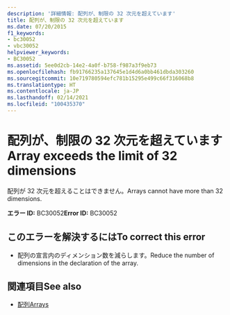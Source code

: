 ```yaml
---
description: '詳細情報: 配列が、制限の 32 次元を超えています'
title: 配列が、制限の 32 次元を超えています
ms.date: 07/20/2015
f1_keywords:
- bc30052
- vbc30052
helpviewer_keywords:
- BC30052
ms.assetid: 5ee0d2cb-14e2-4a0f-b758-f987a3f9eb73
ms.openlocfilehash: fb91766235a137645e1d4d6a0bb461dbda303260
ms.sourcegitcommit: 10e719780594efc781b15295e499c66f316068b8
ms.translationtype: HT
ms.contentlocale: ja-JP
ms.lasthandoff: 02/14/2021
ms.locfileid: "100435370"
---
```

# <a name="array-exceeds-the-limit-of-32-dimensions"></a><span data-ttu-id="bfcf4-103">配列が、制限の 32 次元を超えています</span><span class="sxs-lookup"><span data-stu-id="bfcf4-103">Array exceeds the limit of 32 dimensions</span></span>

<span data-ttu-id="bfcf4-104">配列が 32 次元を超えることはできません。</span><span class="sxs-lookup"><span data-stu-id="bfcf4-104">Arrays cannot have more than 32 dimensions.</span></span>  
  
 <span data-ttu-id="bfcf4-105">**エラー ID:** BC30052</span><span class="sxs-lookup"><span data-stu-id="bfcf4-105">**Error ID:** BC30052</span></span>  
  
## <a name="to-correct-this-error"></a><span data-ttu-id="bfcf4-106">このエラーを解決するには</span><span class="sxs-lookup"><span data-stu-id="bfcf4-106">To correct this error</span></span>  
  
- <span data-ttu-id="bfcf4-107">配列の宣言内のディメンション数を減らします。</span><span class="sxs-lookup"><span data-stu-id="bfcf4-107">Reduce the number of dimensions in the declaration of the array.</span></span>  
  
## <a name="see-also"></a><span data-ttu-id="bfcf4-108">関連項目</span><span class="sxs-lookup"><span data-stu-id="bfcf4-108">See also</span></span>

- [<span data-ttu-id="bfcf4-109">配列</span><span class="sxs-lookup"><span data-stu-id="bfcf4-109">Arrays</span></span>](../programming-guide/language-features/arrays/index.md)
